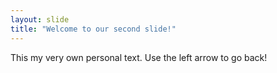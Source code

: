 ```yaml
---
layout: slide
title: "Welcome to our second slide!"
---
```

This my very own personal text.
Use the left arrow to go back!
